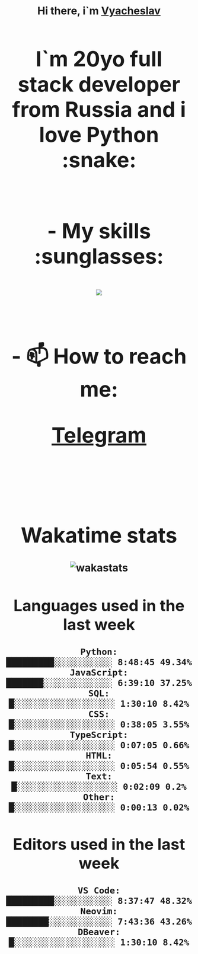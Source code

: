 <h1 align='center'>Hi there, i`m <a href='https://t.me/syavabrazzzers'>Vyacheslav<a/> <h1/>

<p>I`m 20yo full stack developer from Russia and i love Python :snake: <p/>

<br>
- My skills :sunglasses:
<p align="center">
    <img src="https://skillicons.dev/icons?i=git,docker,linux,postgres,mysql,python,django,fastapi,javascript,typescript,react,next,tailwind" />
<p/>

<br>
- 📫 How to reach me: 
<p>
<a href='https://t.me/syavabrazzzers'>Telegram<a/>
<p/>
<br>

<h1 align='center'>Wakatime stats</h1>

<img alt="wakastats" src="https://waka-widget.up.railway.app/language?langs=all&user=TaiLo&randomGradient=true&bgLineColor=696969&maxLangs=5&theme=dark" />
    
<!--START_SECTION:waka-->
## Languages used in the last week
```text
Python:               █████████░░░░░░░░░░░ 8:48:45 49.34%
JavaScript:           ███████░░░░░░░░░░░░░ 6:39:10 37.25%
SQL:                  █░░░░░░░░░░░░░░░░░░░ 1:30:10 8.42%
CSS:                  █░░░░░░░░░░░░░░░░░░░ 0:38:05 3.55%
TypeScript:           █░░░░░░░░░░░░░░░░░░░ 0:07:05 0.66%
HTML:                 █░░░░░░░░░░░░░░░░░░░ 0:05:54 0.55%
Text:                 █░░░░░░░░░░░░░░░░░░░ 0:02:09 0.2%
Other:                █░░░░░░░░░░░░░░░░░░░ 0:00:13 0.02%
```
## Editors used in the last week
```text
VS Code:              █████████░░░░░░░░░░░ 8:37:47 48.32%
Neovim:               ████████░░░░░░░░░░░░ 7:43:36 43.26%
DBeaver:              █░░░░░░░░░░░░░░░░░░░ 1:30:10 8.42%
```

<!--END_SECTION:waka-->



